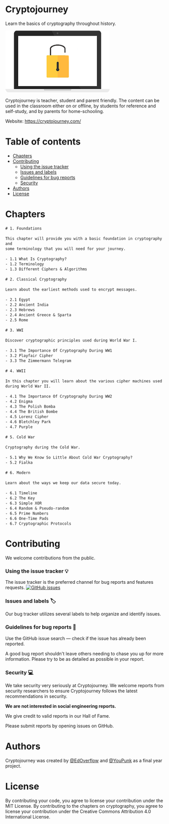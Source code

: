 # Cryptojourney

Learn the basics of cryptography throughout history.

![Cryptojourney logo](img/logo.png)

Cryptojourney is teacher, student and parent friendly. The content can be used in the classroom either on or offline, by students for reference and self-study, and by parents for home-schooling.

Website: https://cryptojourney.com/

# Table of contents

- [Chapters](#chapters)
- [Contributing](#contributing)
    + [Using the issue tracker](#using-the-issue-tracker)
    + [Issues and labels](#issues-and-labels)
    + [Guidelines for bug reports](#guidelines-for-bug-reports)
    + [Security](#security)
- [Authors](#authors)
- [License](#license)


# Chapters

~~~
# 1. Foundations

This chapter will provide you with a basic foundation in cryptography and 
some terminology that you will need for your journey.

- 1.1 What Is Cryptography?
- 1.2 Terminology
- 1.3 Different Ciphers & Algorithms

# 2. Classical Cryptography

Learn about the earliest methods used to encrypt messages.

- 2.1 Egypt
- 2.2 Ancient India
- 2.3 Hebrews
- 2.4 Ancient Greece & Sparta
- 2.5 Rome

# 3. WWI

Discover cryptographic principles used during World War I.

- 3.1 The Importance Of Cryptography During WW1
- 3.2 Playfair Cipher
- 3.3 The Zimmermann Telegram

# 4. WWII

In this chapter you will learn about the various cipher machines used 
during World War II.

- 4.1 The Importance Of Cryptography During WW2
- 4.2 Enigma
- 4.3 The Polish Bomba
- 4.4 The British Bombe
- 4.5 Lorenz Cipher
- 4.6 Bletchley Park
- 4.7 Purple

# 5. Cold War

Cryptography during the Cold War.

- 5.1 Why We Know So Little About Cold War Cryptography?
- 5.2 Fialka

# 6. Modern

Learn about the ways we keep our data secure today.

- 6.1 Timeline
- 6.2 The Key
- 6.3 Simple XOR
- 6.4 Random & Pseudo-random
- 6.5 Prime Numbers
- 6.6 One-Time Pads
- 6.7 Cryptographic Protocols
~~~

# Contributing

We welcome contributions from the public.

### Using the issue tracker 💡

The issue tracker is the preferred channel for bug reports and features requests. [![GitHub issues](https://img.shields.io/github/issues/EdOverflow/cryptojourney-content.svg?style=flat-square)](https://github.com/EdOverflow/cryptojourney-content/issues)

### Issues and labels 🏷

Our bug tracker utilizes several labels to help organize and identify issues.

### Guidelines for bug reports 🐛

Use the GitHub issue search — check if the issue has already been reported.

A good bug report shouldn't leave others needing to chase you up for more information. Please try to be as detailed as possible in your report.

### Security 💻

We take security very seriously at Cryptojourney. We welcome reports from security researchers to ensure Cryptojourney follows the latest recommendations in security.

**We are not interested in social engineering reports.**

We give credit to valid reports in our Hall of Fame.

Please submit reports by opening issues on GitHub.

# Authors

Cryptojourney was created by [@EdOverflow](https://github.com/edoverflow) and [@YouPunk](https://github.com/YouPunk) as a final year project.

# License

By contributing your code, you agree to license your contribution under the MIT License. By contributing to the chapters on cryptography, you agree to license your contribution under the Creative Commons Attribution 4.0 International License.
